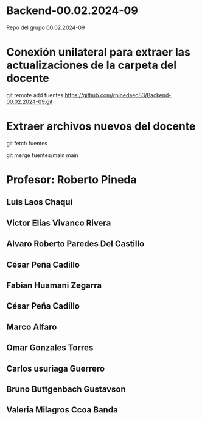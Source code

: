 # Backend-00.02.2024-09
Repo del grupo 00.02.2024-09


# Conexión unilateral para extraer las actualizaciones de la carpeta del docente
git remote add fuentes https://github.com/rpinedaec83/Backend-00.02.2024-09.git

# Extraer archivos nuevos del docente
git fetch fuentes

git merge fuentes/main main


# Profesor: Roberto Pineda

## Luis Laos Chaqui 
## Victor Elias Vivanco Rivera
## Alvaro Roberto Paredes Del Castillo
## César Peña Cadillo
## Fabian Huamani Zegarra
## César Peña Cadillo
## Marco Alfaro
## Omar Gonzales Torres
## Carlos usuriaga Guerrero
## Bruno Buttgenbach Gustavson
## Valeria Milagros Ccoa Banda
